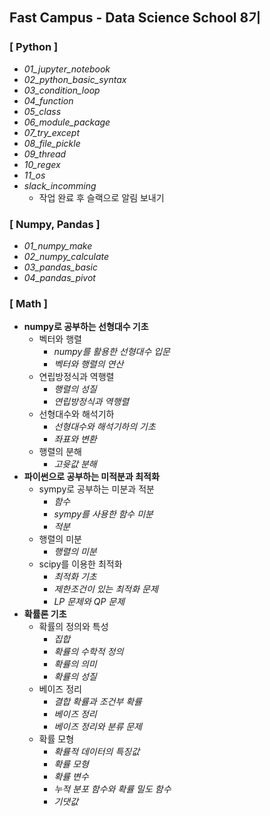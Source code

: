 ## Fast Campus - Data Science School 8기
### [ Python ]
- *01_jupyter_notebook*
- *02_python_basic_syntax*
- *03_condition_loop*
- *04_function*
- *05_class*
- *06_module_package*
- *07_try_except*
- *08_file_pickle*
- *09_thread*
- *10_regex*
- *11_os*
- *slack_incomming* 
  - 작업 완료 후 슬랙으로 알림 보내기
    </br>
### [ Numpy, Pandas ]
- *01_numpy_make*
- *02_numpy_calculate*
- *03_pandas_basic*
- *04_pandas_pivot*
  </br>
### [ Math ]
- **numpy로 공부하는 선형대수 기초**
  - 벡터와 행렬
    - *numpy를 활용한 선형대수 입문*
    - *벡터와 행렬의 연산*
  - 연립방정식과 역행렬
    - *행렬의 성질*
    - *연립방정식과 역행렬*
  - 선형대수와 해석기하
    - *선형대수와 해석기하의 기초*
    - *좌표와 변환*
  - 행렬의 분해
    - *고윳값 분해*
      <br>
- **파이썬으로 공부하는 미적분과 최적화**
  - sympy로 공부하는 미분과 적분
    - *함수*
    - *sympy를 사용한 함수 미분*
    - *적분*
  - 행렬의 미분
    - *행렬의 미분*
  - scipy를 이용한 최적화
    - *최적화 기초*
    - *제한조건이 있는 최적화 문제*
    - *LP 문제와 QP 문제*
      </br>
- **확률론 기초**
  - 확률의 정의와 특성
    - *집합*
    - *확률의 수학적 정의*
    - *확률의 의미*
    - *확률의 성질*
  - 베이즈 정리
    - *결합 확률과 조건부 확률*
    - *베이즈 정리*
    - *베이즈 정리와 분류 문제*
  - 확률 모형
    - *확률적 데이터의 특징값*
    - *확률 모형*
    - *확률 변수*
    - *누적 분포 함수와 확률 밀도 함수*
    - *기댓값*
      </br>